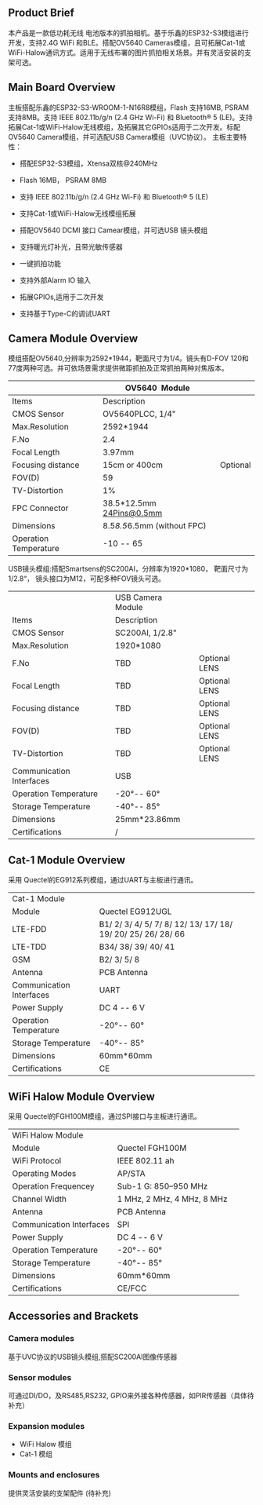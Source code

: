 ## **Product Brief**

本产品是一款低功耗无线 电池版本的抓拍相机。基于乐鑫的ESP32-S3模组进行开发，支持2.4G WiFi 和BLE。搭配OV5640 Cameras模组，且可拓展Cat-1或WiFi-Halow通讯方式。适用于无线布署的图片抓拍相关场景。并有灵活安装的支架可选。

## **Main Board Overview**

主板搭配乐鑫的ESP32-S3-WROOM-1-N16R8模组，Flash 支持16MB, PSRAM支持8MB。支持 IEEE 802.11b/g/n (2.4 GHz Wi-Fi) 和 Bluetooth® 5 (LE)。支持拓展Cat-1或WiFi-Halow无线模组，及拓展其它GPIOs适用于二次开发。标配OV5640 Camera模组，并可选配USB Camera模组（UVC协议）。
主板主要特性： 

- 搭配ESP32-S3模组，Xtensa双核@240MHz

- Flash 16MB， PSRAM 8MB

- 支持 IEEE 802.11b/g/n (2.4 GHz Wi-Fi) 和 Bluetooth® 5 (LE)

- 支持Cat-1或WiFi-Halow无线模组拓展

- 搭配OV5640 DCMI 接口 Camear模组，并可选USB 镜头模组

- 支持暖光灯补光，且带光敏传感器 

- 一键抓拍功能

- 支持外部Alarm IO 输入

- 拓展GPIOs,适用于二次开发

- 支持基于Type-C的调试UART

## **Camera Module Overview**

模组搭配OV5640,分辨率为2592*1944，靶面尺寸为1/4。镜头有D-FOV 120和77度两种可选。并可依场景需求提供微距抓拍及正常抓拍两种对焦版本。

<style type='text/css'></style>

|                       | OV5640  Module              |          |
| --------------------- | --------------------------- | -------- |
| Items                 | Description                 |          |
| CMOS Sensor           | OV5640PLCC, 1/4"            |          |
| Max.Resolution        | 2592*1944                   |          |
| F.No                  | 2.4                         |          |
| Focal Length          | 3.97mm                      |          |
| Focusing distance     | 15cm or 400cm               | Optional |
| FOV(D)                | 59                          |          |
| TV-Distortion         | 1%                          |          |
| FPC Connector         | 38.5*12.5mm 24Pins@0.5mm    |          |
| Dimensions            | 8.5*8.5*6.5mm (without FPC) |          |
| Operation Temperature | -10 -- 65                   |          |

USB镜头模组:搭配Smartsens的SC200AI，分辨率为1920*1080， 靶面尺寸为1/2.8“， 镜头接口为M12，可配多种FOV镜头可选。

<style type='text/css'></style>

|                          |                   |               |
| ------------------------ | ----------------- | ------------- |
|                          | USB Camera Module |               |
| Items                    | Description       |               |
| CMOS Sensor              | SC200AI, 1/2.8"   |               |
| Max.Resolution           | 1920*1080         |               |
| F.No                     | TBD               | Optional LENS |
| Focal Length             | TBD               | Optional LENS |
| Focusing distance        | TBD               | Optional LENS |
| FOV(D)                   | TBD               | Optional LENS |
| TV-Distortion            | TBD               | Optional LENS |
| Communication Interfaces | USB               |               |
| Operation Temperature    | -20°-- 60°        |               |
| Storage Temperature      | -40°-- 85°        |               |
| Dimensions               | 25mm*23.86mm      |               |
| Certifications           | /                 |               |

## **Cat-1 Module Overview**

采用 Quectel的EG912系列模组，通过UART与主板进行通讯。

<style type='text/css'></style>

|                          |                                                              |     |
| ------------------------ | ------------------------------------------------------------ | --- |
| Cat-1 Module             |                                                              |     |
| Module                   | Quectel EG912UGL                                             |     |
| LTE-FDD                  | B1/ 2/ 3/ 4/ 5/ 7/ 8/ 12/ 13/ 17/ 18/ 19/ 20/ 25/ 26/ 28/ 66 |     |
| LTE-TDD                  | B34/ 38/ 39/ 40/ 41                                          |     |
| GSM                      | B2/ 3/ 5/ 8                                                  |     |
| Antenna                  | PCB Antenna                                                  |     |
| Communication Interfaces | UART                                                         |     |
| Power Supply             | DC 4 -- 6 V                                                  |     |
| Operation Temperature    | -20°-- 60°                                                   |     |
| Storage Temperature      | -40°-- 85°                                                   |     |
| Dimensions               | 60mm*60mm                                                    |     |
| Certifications           | CE                                                           |     |

## **WiFi Halow Module Overview**

采用 Quectel的FGH100M模组，通过SPI接口与主板进行通讯。

|                          |                            |      |
| ------------------------ | -------------------------- | ---- |
| WiFi Halow Module        |                            |      |
| Module                   | Quectel FGH100M            |      |
| WiFi Protocol            | IEEE 802.11 ah             |      |
| Operating Modes          | AP/STA                     |      |
| Operation Frequencey     | Sub-1 G: 850–950 MHz       |      |
| Channel Width            | 1 MHz, 2 MHz, 4 MHz, 8 MHz |      |
| Antenna                  | PCB Antenna                |      |
| Communication Interfaces | SPI                        |      |
| Power Supply             | DC 4 -- 6 V                |      |
| Operation Temperature    | -20°-- 60°                 |      |
| Storage Temperature      | -40°-- 85°                 |      |
| Dimensions               | 60mm*60mm                  |      |
| Certifications           | CE/FCC                     |      |

## **Accessories and Brackets**

### Camera modules

基于UVC协议的USB镜头模组,搭配SC200AI图像传感器

### Sensor modules

可通过DI/DO，及RS485,RS232, GPIO来外接各种传感器，如PIR传感器（具体待补充） 

### Expansion modules

- WiFi Halow 模组 
- Cat-1 模组 

### Mounts and enclosures

提供灵活安装的支架配件  (待补充)
